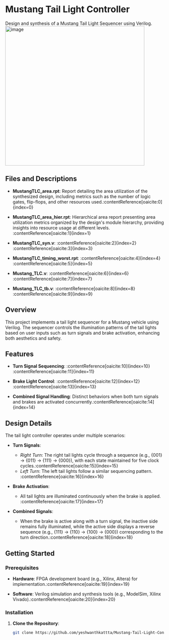 # Mustang Tail Light Controller

Design and synthesis of a Mustang Tail Light Sequencer using Verilog.
<img width="441" alt="image" src="https://github.com/user-attachments/assets/690b9eda-f089-4626-a4bb-a3e7d9c07c7b" />


## Files and Descriptions

- **MustangTLC_area.rpt**: Report detailing the area utilization of the synthesized design, including metrics such as the number of logic gates, flip-flops, and other resources used.&#8203;:contentReference[oaicite:0]{index=0}

- **MustangTLC_area_hier.rpt**: Hierarchical area report presenting area utilization metrics organized by the design's module hierarchy, providing insights into resource usage at different levels.&#8203;:contentReference[oaicite:1]{index=1}

- **MustangTLC_syn.v**: :contentReference[oaicite:2]{index=2}&#8203;:contentReference[oaicite:3]{index=3}

- **MustangTLC_timing_worst.rpt**: :contentReference[oaicite:4]{index=4}&#8203;:contentReference[oaicite:5]{index=5}

- **Mustang_TLC.v**: :contentReference[oaicite:6]{index=6}&#8203;:contentReference[oaicite:7]{index=7}

- **Mustang_TLC_tb.v**: :contentReference[oaicite:8]{index=8}&#8203;:contentReference[oaicite:9]{index=9}

## Overview

This project implements a tail light sequencer for a Mustang vehicle using Verilog. The sequencer controls the illumination patterns of the tail lights based on user inputs such as turn signals and brake activation, enhancing both aesthetics and safety.

## Features

- **Turn Signal Sequencing**: :contentReference[oaicite:10]{index=10}&#8203;:contentReference[oaicite:11]{index=11}

- **Brake Light Control**: :contentReference[oaicite:12]{index=12}&#8203;:contentReference[oaicite:13]{index=13}

- **Combined Signal Handling**: Distinct behaviors when both turn signals and brakes are activated concurrently.&#8203;:contentReference[oaicite:14]{index=14}

## Design Details

The tail light controller operates under multiple scenarios:

- **Turn Signals**:
  - *Right Turn*: The right tail lights cycle through a sequence (e.g., {001} → {011} → {111} → {000}), with each state maintained for five clock cycles.&#8203;:contentReference[oaicite:15]{index=15}
  - *Left Turn*: The left tail lights follow a similar sequencing pattern.&#8203;:contentReference[oaicite:16]{index=16}

- **Brake Activation**:
  - All tail lights are illuminated continuously when the brake is applied.&#8203;:contentReference[oaicite:17]{index=17}

- **Combined Signals**:
  - When the brake is active along with a turn signal, the inactive side remains fully illuminated, while the active side displays a reverse sequence (e.g., {111} → {110} → {100} → {000}) corresponding to the turn direction.&#8203;:contentReference[oaicite:18]{index=18}

## Getting Started

### Prerequisites

- **Hardware**: FPGA development board (e.g., Xilinx, Altera) for implementation.&#8203;:contentReference[oaicite:19]{index=19}

- **Software**: Verilog simulation and synthesis tools (e.g., ModelSim, Xilinx Vivado).&#8203;:contentReference[oaicite:20]{index=20}

### Installation

1. **Clone the Repository**:
   ```bash
   git clone https://github.com/yeshwanthkattta/Mustang-Tail-Light-Controller.git
